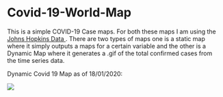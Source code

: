 # Covid-19-World-Map

This is a simple COVID-19 Case maps. For both these maps I am using the <a href="https://github.com/CSSEGISandData/COVID-19">Johns Hopkins Data </a>. There are two types of maps one is a static map where it simply outputs a maps for a certain variable and the other is a Dynamic Map where it generates a .gif of the total confirmed cases from the time series data.

Dynamic Covid 19 Map as of 18/01/2020:

![](https://github.com/ShawnGeorge03/Covid-19-World-Map/blob/master/Time-Series-Covid-19-Map/Dynamic-COVID-19-Map.gif?raw=true)
